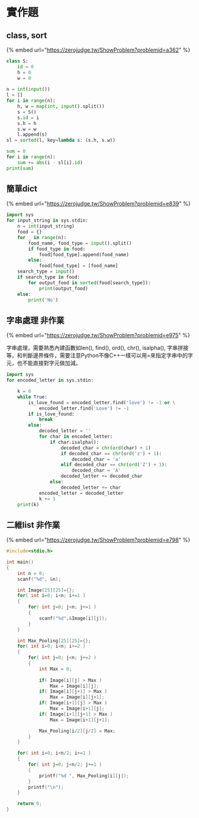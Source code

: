 # 實作題

## class, sort

{% embed url="https://zerojudge.tw/ShowProblem?problemid=a362" %}

```python
class S:
    id = 0
    h = 0
    w = 0
    
n = int(input())
l = []
for i in range(n):
    h, w = map(int, input().split())
    s = S()
    s.id = i
    s.h = h
    s.w = w
    l.append(s)
sl = sorted(l, key=lambda s: (s.h, s.w))

sum = 0
for i in range(n):
    sum += abs(i - sl[i].id)
print(sum)
```

## 簡單dict

{% embed url="https://zerojudge.tw/ShowProblem?problemid=e839" %}

```python
import sys
for input_string in sys.stdin:
    n = int(input_string)
    food = {}
    for _ in range(n):
        food_name, food_type = input().split()
        if food_type in food:
            food[food_type].append(food_name) 
        else:
            food[food_type] = [food_name]
    search_type = input()
    if search_type in food:
        for output_food in sorted(food[search_type]):
            print(output_food)
    else:
        print('No')
```



## 字串處理 非作業

{% embed url="https://zerojudge.tw/ShowProblem?problemid=e975" %}

字串處理，需要熟悉內建函數如len(), find(), ord(), chr(), isalpha(), 字串拼接等，和判斷邊界條件，需要注意Python不像C++一樣可以用=來指定字串中的字元，也不能直接對字元做加減。

```python
import sys
for encoded_letter in sys.stdin:

    k = 0
    while True:
        is_love_found = encoded_letter.find('love') != -1 or \
            encoded_letter.find('Love') != -1
        if is_love_found:
            break
        else:
            decoded_letter = ''
            for char in encoded_letter:
                if char.isalpha():
                    decoded_char = chr(ord(char) + 1)
                    if decoded_char == chr(ord('z') + 1):
                        decoded_char = 'a'
                    elif decoded_char == chr(ord('Z') + 1):
                        decoded_char = 'A'
                    decoded_letter += decoded_char
                else:
                    decoded_letter += char
            encoded_letter = decoded_letter
            k += 1
    print(k)
```

## 二維list 非作業

{% embed url="https://zerojudge.tw/ShowProblem?problemid=e798" %}

```cpp
#include<stdio.h>

int main()
{	
	int n = 0;
	scanf("%d", &n);

	int Image[25][25]={};
	for( int i=0; i<n; i+=1 )
	{
		for( int j=0; j<n; j+=1 )
		{
			scanf("%d",&Image[i][j]);
		}
	}

	int Max_Pooling[25][25]={};
	for( int i=0; i<n; i+=2 )
	{
		for( int j=0; j<n; j+=2 )
		{
			int Max = 0;
			
			if( Image[i][j] > Max )
				Max = Image[i][j];
			if( Image[i][j+1] > Max )
				Max = Image[i][j+1];
			if( Image[i+1][j] > Max )
				Max = Image[i+1][j];
			if( Image[i+1][j+1] > Max )
				Max = Image[i+1][j+1];

			Max_Pooling[i/2][j/2] = Max;
		}	
	}

	for( int i=0; i<n/2; i+=1 )
	{
		for( int j=0; j<n/2; j+=1 )
		{
			printf("%d ", Max_Pooling[i][j]);
		}
		printf("\n");
	}

	return 0;
}


```
